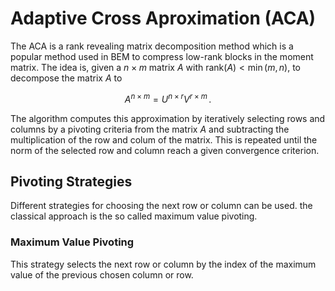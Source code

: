 # Adaptive Cross Aproximation (ACA)
The ACA is a rank revealing matrix decomposition method which is a popular method used in BEM to compress low-rank blocks in the moment matrix. The idea is, given a $n \times m$ matrix $A$ with $\text{rank} (A) < \min(m, n)$, to decompose the matrix $A$ to 

$$A^{n\times m} = U^{n\times r} V^{r\times m}\,.$$

The algorithm computes this approximation by iteratively selecting rows and columns by a pivoting criteria from the matrix $A$ and subtracting the multiplication of the row and colum of the matrix. This is repeated until the norm of the selected row and column reach a given convergence criterion.

## Pivoting Strategies 
Different strategies for choosing the next row or column can be used. the classical approach is the so called maximum value pivoting.

### Maximum Value Pivoting
This strategy selects the next row or column by the index of the maximum value of the previous chosen column or row. 

 


